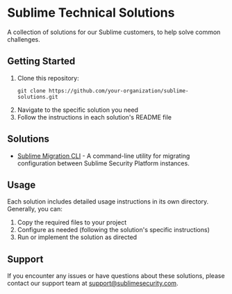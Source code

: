 # Sublime Technical Solutions

A collection of solutions for our Sublime customers, to help solve common challenges.

## Getting Started

1. Clone this repository:
   ```
   git clone https://github.com/your-organization/sublime-solutions.git
   ```
2. Navigate to the specific solution you need
3. Follow the instructions in each solution's README file

## Solutions

- [Sublime Migration CLI](/sublime-migration-cli) - A command-line utility for migrating configuration between Sublime Security Platform instances.

## Usage

Each solution includes detailed usage instructions in its own directory. Generally, you can:

1. Copy the required files to your project
2. Configure as needed (following the solution's specific instructions)
3. Run or implement the solution as directed

## Support

If you encounter any issues or have questions about these solutions, please contact our support team at support@sublimesecurity.com.
